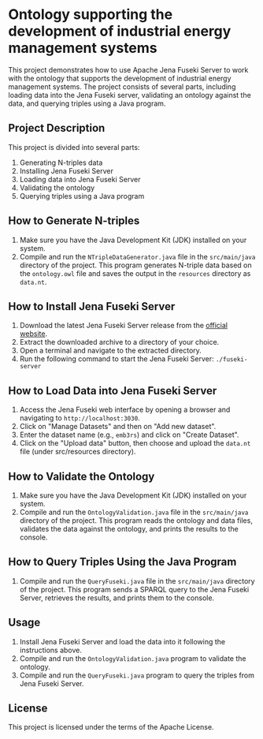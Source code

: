 # Ontology supporting the development of industrial energy management systems


This project demonstrates how to use Apache Jena Fuseki Server to work with the ontology that supports the development of industrial energy management systems. The project consists of several parts, including loading data into the Jena Fuseki server, validating an ontology against the data, and querying triples using a Java program.

## Project Description

This project is divided into several parts:

1. Generating N-triples data
2. Installing Jena Fuseki Server
3. Loading data into Jena Fuseki Server
4. Validating the ontology
5. Querying triples using a Java program

## How to Generate N-triples

1. Make sure you have the Java Development Kit (JDK) installed on your system.
2. Compile and run the `NTripleDataGenerator.java` file in the `src/main/java` directory of the project. This program generates N-triple data based on the `ontology.owl` file and saves the output in the `resources` directory as `data.nt`.

## How to Install Jena Fuseki Server

1. Download the latest Jena Fuseki Server release from the [official website](https://jena.apache.org/download/index.cgi).
2. Extract the downloaded archive to a directory of your choice.
3. Open a terminal and navigate to the extracted directory.
4. Run the following command to start the Jena Fuseki Server: `./fuseki-server`

## How to Load Data into Jena Fuseki Server

1. Access the Jena Fuseki web interface by opening a browser and navigating to `http://localhost:3030`.
2. Click on "Manage Datasets" and then on "Add new dataset".
3. Enter the dataset name (e.g., `emb3rs`) and click on "Create Dataset".
4. Click on the "Upload data" button, then choose and upload the `data.nt` file (under src/resources directory).

## How to Validate the Ontology

1. Make sure you have the Java Development Kit (JDK) installed on your system.
2. Compile and run the `OntologyValidation.java` file in the `src/main/java` directory of the project. This program reads the ontology and data files, validates the data against the ontology, and prints the results to the console.

## How to Query Triples Using the Java Program

1. Compile and run the `QueryFuseki.java` file in the `src/main/java` directory of the project. This program sends a SPARQL query to the Jena Fuseki Server, retrieves the results, and prints them to the console.

## Usage

1. Install Jena Fuseki Server and load the data into it following the instructions above.
2. Compile and run the `OntologyValidation.java` program to validate the ontology.
3. Compile and run the `QueryFuseki.java` program to query the triples from Jena Fuseki Server.

## License

This project is licensed under the terms of the Apache License.

